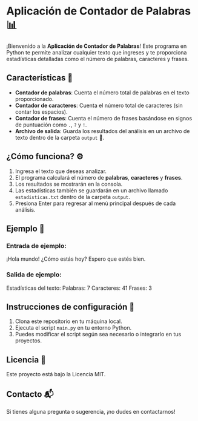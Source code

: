 # Aplicación de Contador de Palabras 📊

¡Bienvenido a la **Aplicación de Contador de Palabras**! Este programa en Python te permite analizar cualquier texto que ingreses y te proporciona estadísticas detalladas como el número de palabras, caracteres y frases.

## Características 📝
- **Contador de palabras**: Cuenta el número total de palabras en el texto proporcionado.
- **Contador de caracteres**: Cuenta el número total de caracteres (sin contar los espacios).
- **Contador de frases**: Cuenta el número de frases basándose en signos de puntuación como `.`, `?` y `!`.
- **Archivo de salida**: Guarda los resultados del análisis en un archivo de texto dentro de la carpeta `output` 📁.

## ¿Cómo funciona? ⚙️
1. Ingresa el texto que deseas analizar.
2. El programa calculará el número de **palabras**, **caracteres** y **frases**.
3. Los resultados se mostrarán en la consola.
4. Las estadísticas también se guardarán en un archivo llamado `estadisticas.txt` dentro de la carpeta `output`.
5. Presiona Enter para regresar al menú principal después de cada análisis.

## Ejemplo 🚀
### Entrada de ejemplo:
¡Hola mundo! ¿Cómo estás hoy? Espero que estés bien.
### Salida de ejemplo:
Estadísticas del texto: Palabras: 7 Caracteres: 41 Frases: 3

## Instrucciones de configuración 🔧
1. Clona este repositorio en tu máquina local.
2. Ejecuta el script `main.py` en tu entorno Python.
3. Puedes modificar el script según sea necesario o integrarlo en tus proyectos.

## Licencia 📜
Este proyecto está bajo la Licencia MIT.

## Contacto 📬
Si tienes alguna pregunta o sugerencia, ¡no dudes en contactarnos!
